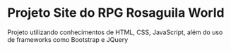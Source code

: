 # Projeto Site do RPG Rosaguila World

Projeto utilizando conhecimentos de HTML, CSS, JavaScript, além do uso de frameworks como Bootstrap e JQuery
